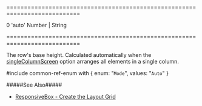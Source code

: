 ===========================================================================
<!--default-->0<!--/default-->
<!--acceptValues-->'auto'<!--/acceptValues-->
<!--type-->Number | String<!--/type-->
===========================================================================

<!--shortDescription-->
The row's base height. Calculated automatically when the [singleColumnScreen](/Documentation/ApiReference/UI_Widgets/dxResponsiveBox/Configuration/#singleColumnScreen) option arranges all elements in a single column.
<!--/shortDescription-->

<!--fullDescription-->
#include common-ref-enum with {
    enum: "`Mode`",
    values: "`Auto`"
}

#####See Also#####
- [ResponsiveBox - Create the Layout Grid](/Documentation/Guide/Widgets/ResponsiveBox/Create_the_Layout_Grid/)
<!--/fullDescription-->